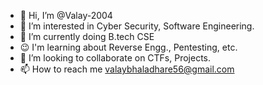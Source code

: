 - 👋 Hi, I’m @Valay-2004
- 👀 I’m interested in Cyber Security, Software Engineering.
- 🌱 I’m currently doing B.tech CSE
- 😉 I'm learning about Reverse Engg., Pentesting, etc.
- 💞️ I’m looking to collaborate on CTFs, Projects.
- 📫 How to reach me valaybhaladhare56@gmail.com

<!---
Valay-2004/Valay-2004 is a ✨ special ✨ repository because its `README.md` (this file) appears on your GitHub profile.
You can click the Preview link to take a look at your changes.
--->
